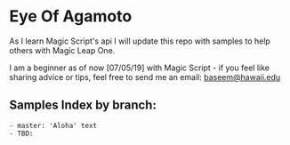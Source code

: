 # Eye Of Agamoto

As I learn Magic Script's api I will update this repo with samples to help others with Magic Leap One.

I am a beginner as of now [07/05/19] with Magic Script - if you feel like sharing advice or tips, feel free to send me an email: baseem@hawaii.edu

## Samples Index by branch:
    - master: 'Aloha' text
    - TBD: